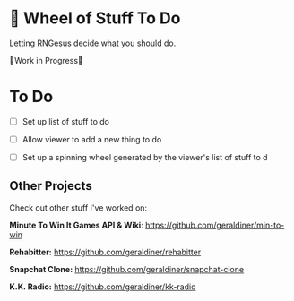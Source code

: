 # 🎰 Wheel of Stuff To Do
Letting RNGesus decide what you should do.

🚧Work in Progress🚧
 
# To Do
* [ ] Set up list of stuff to do
* [ ] Allow viewer to add a new thing to do
* [ ] Set up a spinning wheel generated by the viewer's list of stuff to d



## Other Projects

Check out other stuff I've worked on:

**Minute To Win It Games API & Wiki**: https://github.com/geraldiner/min-to-win

**Rehabitter:** https://github.com/geraldiner/rehabitter

**Snapchat Clone:** https://github.com/geraldiner/snapchat-clone

**K.K. Radio:** https://github.com/geraldiner/kk-radio
